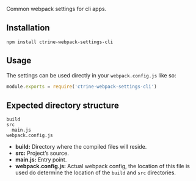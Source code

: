 Common webpack settings for cli apps.

## Installation

```shell
npm install ctrine-webpack-settings-cli
```

## Usage

The settings can be used directly in your `webpack.config.js` like so:

```Javascript
module.exports = require('ctrine-webpack-settings-cli')
```

## Expected directory structure

```
build
src
  main.js
webpack.config.js
```
* **build:** Directory where the compiled files will reside.
* **src:** Project’s source.
* **main.js:** Entry point.
* **webpack.config.js:** Actual webpack config, the location of this file is
  used do determine the location of the `build` and `src` directories.
